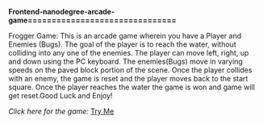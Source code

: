 **Frontend-nanodegree-arcade-game===============================**

Frogger Game: This is an arcade game wherein you have a Player and Enemies (Bugs). The goal of the player is to reach the water, without colliding into any one of the enemies. The player can move left, right, up and down using the PC keyboard. The enemies(Bugs) move in varying speeds on the paved block portion of the scene. Once the player collides with an enemy, the game is reset and the player moves back to the start square. Once the player reaches the water the game is won and game will get reset.Good Luck and Enjoy!

*Click here for the game:* <a href="https://htmlpreview.github.io/?https://github.com/rcheng709/frontend-nanodegree-arcade-game/blob/master/index.html">Try Me</a>